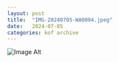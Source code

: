 ```yaml
---
layout:	post
title:	"IMG-20240705-WA0004.jpeg"
date:	2024-07-05
categories:	kof archive
---
```


![Image Alt](https://k0f.github.io/assets/IMG-20240705-WA0004.jpeg)